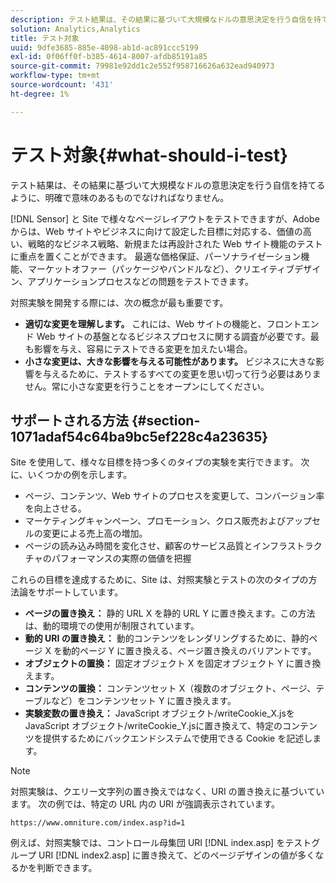 ```yaml
---
description: テスト結果は、その結果に基づいて大規模なドルの意思決定を行う自信を持てるように、明確で意味のあるものでなければなりません。
solution: Analytics,Analytics
title: テスト対象
uuid: 9dfe3685-885e-4098-ab1d-ac891ccc5199
exl-id: 0f06ff0f-b385-4614-8007-afdb85191a85
source-git-commit: 79981e92dd1c2e552f958716626a632ead940973
workflow-type: tm+mt
source-wordcount: '431'
ht-degree: 1%

---
```


# テスト対象{#what-should-i-test}

テスト結果は、その結果に基づいて大規模なドルの意思決定を行う自信を持てるように、明確で意味のあるものでなければなりません。

[!DNL Sensor] と Site で様々なページレイアウトをテストできますが、Adobeからは、Web サイトやビジネスに向けて設定した目標に対応する、価値の高い、戦略的なビジネス戦略、新規または再設計された Web サイト機能のテストに重点を置くことができます。 最適な価格保証、パーソナライゼーション機能、マーケットオファー（パッケージやバンドルなど）、クリエイティブデザイン、アプリケーションプロセスなどの問題をテストできます。

対照実験を開発する際には、次の概念が最も重要です。

* **適切な変更を理解します。** これには、Web サイトの機能と、フロントエンド Web サイトの基盤となるビジネスプロセスに関する調査が必要です。最も影響を与え、容易にテストできる変更を加えたい場合。
* **小さな変更は、大きな影響を与える可能性があります。** ビジネスに大きな影響を与えるために、テストするすべての変更を思い切って行う必要はありません。常に小さな変更を行うことをオープンにしてください。

## サポートされる方法 {#section-1071adaf54c64ba9bc5ef228c4a23635}

Site を使用して、様々な目標を持つ多くのタイプの実験を実行できます。 次に、いくつかの例を示します。

* ページ、コンテンツ、Web サイトのプロセスを変更して、コンバージョン率を向上させる。
* マーケティングキャンペーン、プロモーション、クロス販売およびアップセルの変更による売上高の増加。
* ページの読み込み時間を変化させ、顧客のサービス品質とインフラストラクチャのパフォーマンスの実際の価値を把握

これらの目標を達成するために、Site は、対照実験とテストの次のタイプの方法論をサポートしています。

* **ページの置き換え：** 静的 URL X を静的 URL Y に置き換えます。この方法は、動的環境での使用が制限されています。
* **動的 URI の置き換え：** 動的コンテンツをレンダリングするために、静的ページ X を動的ページ Y に置き換える、ページ置き換えのバリアントです。
* **オブジェクトの置換：** 固定オブジェクト X を固定オブジェクト Y に置き換えます。
* **コンテンツの置換：** コンテンツセット X（複数のオブジェクト、ページ、テーブルなど）をコンテンツセット Y に置き換えます。
* **実験変数の置き換え：**  JavaScript オブジェクト/writeCookie_X.jsを JavaScript オブジェクト/writeCookie_Y.jsに置き換えて、特定のコンテンツを提供するためにバックエンドシステムで使用できる Cookie を記述します。

>[!NOTE]
>
>対照実験は、クエリー文字列の置き換えではなく、URI の置き換えに基づいています。 次の例では、特定の URL 内の URI が強調表示されています。
>
>`https://www.omniture.com/index.asp?id=1`
>
>例えば、対照実験では、コントロール母集団 URI [!DNL index.asp] をテストグループ URI [!DNL index2.asp] に置き換えて、どのページデザインの値が多くなるかを判断できます。
